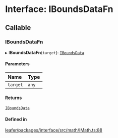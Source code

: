 # Interface: IBoundsDataFn

## Callable

### IBoundsDataFn

▸ **IBoundsDataFn**(`target`): [`IBoundsData`](IBoundsData.md)

#### Parameters

| Name | Type |
| :------ | :------ |
| `target` | `any` |

#### Returns

[`IBoundsData`](IBoundsData.md)

#### Defined in

[leafer/packages/interface/src/math/IMath.ts:88](https://github.com/leaferjs/leafer/blob/27a24ec/packages/interface/src/math/IMath.ts#L88)
